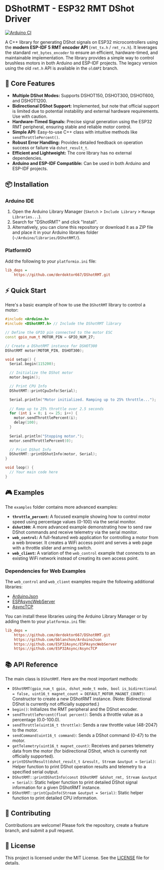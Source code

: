# DShotRMT - ESP32 RMT DShot Driver

[![Arduino CI](https://github.com/derdoktor667/DShotRMT/actions/workflows/ci.yml/badge.svg)](https://github.com/derdoktor667/DShotRMT/actions/workflows/ci.yml)

A C++ library for generating DShot signals on ESP32 microcontrollers using the **modern ESP-IDF 5 RMT encoder API** (`rmt_tx.h` / `rmt_rx.h`). It leverages the standard `rmt_bytes_encoder` to ensure an efficient, hardware-timed, and maintainable implementation. The library provides a simple way to control brushless motors in both Arduino and ESP-IDF projects. The legacy version using the old `rmt.h` API is available in the `oldAPI` branch.

## 🚀 Core Features

- **Multiple DShot Modes:** Supports DSHOT150, DSHOT300, DSHOT600, and DSHOT1200.
- **Bidirectional DShot Support:** Implemented, but note that official support is limited due to potential instability and external hardware requirements. Use with caution.
- **Hardware-Timed Signals:** Precise signal generation using the ESP32 RMT peripheral, ensuring stable and reliable motor control.
- **Simple API:** Easy-to-use C++ class with intuitive methods like `sendThrottlePercent()`.
- **Robust Error Handling:** Provides detailed feedback on operation success or failure via `dshot_result_t`.
- **Efficient and Lightweight:** The core library has no external dependencies.
- **Arduino and ESP-IDF Compatible:** Can be used in both Arduino and ESP-IDF projects.

## 📦 Installation

### Arduino IDE

1.  Open the Arduino Library Manager (`Sketch` > `Include Library` > `Manage Libraries...`).
2.  Search for "DShotRMT" and click "Install".
3.  Alternatively, you can clone this repository or download it as a ZIP file and place it in your Arduino libraries folder (`~/Arduino/libraries/DShotRMT/`).

### PlatformIO

Add the following to your `platformio.ini` file:

```ini
lib_deps = 
    https://github.com/derdoktor667/DShotRMT.git
```

## ⚡ Quick Start

Here's a basic example of how to use the `DShotRMT` library to control a motor:

```cpp
#include <Arduino.h>
#include <DShotRMT.h> // Include the DShotRMT library

// Define the GPIO pin connected to the motor ESC
const gpio_num_t MOTOR_PIN = GPIO_NUM_27;

// Create a DShotRMT instance for DSHOT300
DShotRMT motor(MOTOR_PIN, DSHOT300);

void setup() {
  Serial.begin(115200);

  // Initialize the DShot motor
  motor.begin();

  // Print CPU Info
  DShotRMT::printCpuInfo(Serial);

  Serial.println("Motor initialized. Ramping up to 25% throttle...");
  
  // Ramp up to 25% throttle over 2.5 seconds
  for (int i = 0; i <= 25; i++) {
    motor.sendThrottlePercent(i);
    delay(100);
  }
  
  Serial.println("Stopping motor.");
  motor.sendThrottlePercent(0);

  // Print DShot Info
  DShotRMT::printDShotInfo(motor, Serial);
}

void loop() {
  // Your main code here
}
```

## 🎮 Examples

The `examples` folder contains more advanced examples:

- **`throttle_percent`:** A focused example showing how to control motor speed using percentage values (0-100) via the serial monitor.
- **`dshot300`:** A more advanced example demonstrating how to send raw DShot commands and receive telemetry via the serial monitor.
- **`web_control`:** A full-featured web application for controlling a motor from a web browser. It creates a WiFi access point and serves a web page with a throttle slider and arming switch.
- **`web_client`:** A variation of the `web_control` example that connects to an existing WiFi network instead of creating its own access point.

### Dependencies for Web Examples

The `web_control` and `web_client` examples require the following additional libraries:

- [ArduinoJson](https://github.com/bblanchon/ArduinoJson)
- [ESPAsyncWebServer](https://github.com/ESP32Async/ESPAsyncWebServer)
- [AsyncTCP](https://github.com/ESP32Async/AsyncTCP)

You can install these libraries using the Arduino Library Manager or by adding them to your `platformio.ini` file:

```ini
lib_deps = 
    https://github.com/derdoktor667/DShotRMT.git
    https://github.com/bblanchon/ArduinoJson
    https://github.com/ESP32Async/ESPAsyncWebServer
    https://github.com/ESP32Async/AsyncTCP
```

## 📚 API Reference

The main class is `DShotRMT`. Here are the most important methods:

- `DShotRMT(gpio_num_t gpio, dshot_mode_t mode, bool is_bidirectional = false, uint16_t magnet_count = DEFAULT_MOTOR_MAGNET_COUNT)`: Constructor to create a new DShotRMT instance. (Note: Bidirectional DShot is currently not officially supported.)
- `begin()`: Initializes the RMT peripheral and the DShot encoder.
- `sendThrottlePercent(float percent)`: Sends a throttle value as a percentage (0.0-100.0).
- `sendThrottle(uint16_t throttle)`: Sends a raw throttle value (48-2047) to the motor.
- `sendCommand(uint16_t command)`: Sends a DShot command (0-47) to the motor.
- `getTelemetry(uint16_t magnet_count)`: Receives and parses telemetry data from the motor (for bidirectional DShot, which is currently not officially supported).
- `printDShotResult(dshot_result_t &result, Stream &output = Serial)`: Helper function to print DShot operation results and telemetry to a specified serial output.
- `DShotRMT::printDShotInfo(const DShotRMT &dshot_rmt, Stream &output = Serial)`: Static helper function to print detailed DShot signal information for a given DShotRMT instance.
- `DShotRMT::printCpuInfo(Stream &output = Serial)`: Static helper function to print detailed CPU information.

## 🤝 Contributing

Contributions are welcome! Please fork the repository, create a feature branch, and submit a pull request.

## 📄 License

This project is licensed under the MIT License. See the [LICENSE](LICENSE) file for details.